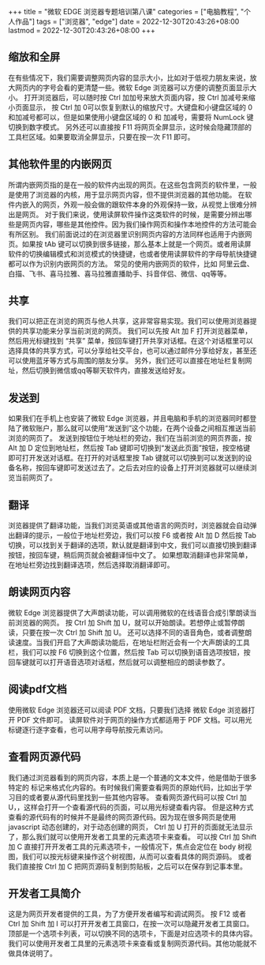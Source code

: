 +++
title = "微软 EDGE 浏览器专题培训第八课"
categories = ["电脑教程", "个人作品"]
tags = ["浏览器", "edge"]
date = 2022-12-30T20:43:26+08:00
lastmod = 2022-12-30T20:43:26+08:00
+++



## 缩放和全屏

在有些情况下，我们需要调整网页内容的显示大小，比如对于低视力朋友来说，放大网页内的字号会看的更清楚一些。微软 Edge 浏览器可以方便的调整页面显示大小。
打开浏览器后，可以随时按 Ctrl 加加号来放大页面内容，按 Ctrl 加减号来缩小页面显示， 按 Ctrl 加 0可以恢复到默认的缩放尺寸。大键盘和小键盘区域的 0 和加减号都可以，但是如果使用小键盘区域的 0 和 加减号，需要将 NumLock 键切换到数字模式。
另外还可以直接按 F11 将网页全屏显示，这时候会隐藏顶部的工具栏区域。如果要取消全屏显示，只要在按一次 F11 即可。

## 其他软件里的内嵌网页

所谓内嵌网页指的是在一般的软件内出现的网页。在这些包含网页的软件里，一般是使用了浏览器的内核，用于显示网页内容，但不提供浏览器的其他功能。
在软件内嵌入的网页，外观一般会做的跟软件本身的外观保持一致，从视觉上很难分辨出是网页。
对于我们来说，使用读屏软件操作这类软件的时候，是需要分辨出哪些是网页内容，哪些是其他控件。因为我们操作网页和操作本地控件的方法可能会有所区别。
我们前面说过的在浏览器里识别网页内容的方法同样也适用于内嵌网页。如果按 tAb 键可以切换到很多链接，那么基本上就是一个网页。或者用读屏软件的切换编辑模式和浏览模式的快捷键，也或者使用读屏软件的字母导航快捷键都可以作为识别内嵌网页的方法。
常见的使用内嵌网页的软件，比如 阿里云盘、白描、飞书、喜马拉雅、喜马拉雅直播助手、抖音伴侣、微信、qq等等。

## 共享

我们可以把正在浏览的网页与他人共享，这非常容易实现。我们可以使用浏览器提供的共享功能来分享当前浏览的网页。
我们可以先按 Alt 加 F 打开浏览器菜单，然后用光标键找到 “共享” 菜单，按回车键打开共享对话框。在这个对话框里可以选择具体的共享方式，可以分享给社交平台，也可以通过邮件分享给好友，甚至还可以使用蓝牙等方式与周围的朋友分享。
另外，我们还可以直接在地址栏复制网址，然后切换到微信或qq等聊天软件内，直接发送给好友。

## 发送到

如果我们在手机上也安装了微软 Edge 浏览器，并且电脑和手机的浏览器同时都登陆了微软账户，那么就可以使用“发送到”这个功能，在两个设备之间相互推送当前浏览的网页了。
发送到按钮位于地址栏的旁边，我们在当前浏览的网页界面，按 Alt 加 D 定位到地址栏，然后按 Tab 键即可切换到“发送此页面”按钮，按空格键即可打开发送对话框。在打开的对话框里按 Tab 键就可以切换到可以发送到的设备名称，按回车键即可发送过去了。之后去对应的设备上打开浏览器就可以继续浏览当前网页了。

## 翻译

浏览器提供了翻译功能，当我们浏览英语或其他语言的网页时，浏览器就会自动弹出翻译的提示，一般位于地址栏旁边，我们可以按 F6 或者按 Alt 加 D 然后按 Tab 切换，可以找到关于翻译的选项，默认就是翻译到中文，我们可以直接切换到翻译按钮，按回车键，稍后网页就会被翻译恒中文了。
如果想取消翻译也非常简单，在地址栏旁边找到翻译选项，然后选择取消翻译即可。

## 朗读网页内容

微软 Edge 浏览器提供了大声朗读功能，可以调用微软的在线语音合成引擎朗读当前浏览器的网页。
按 Ctrl 加 Shift 加 U，就可以开始朗读。若想停止或暂停朗读，只要在按一次 Ctrl 加 Shift 加 U。
还可以选择不同的语音角色，或者调整朗读速度。当我们开启了大声朗读功能后，在地址栏附近会有一个大声朗读的工具栏，我们可以按 F6 切换到这个位置，然后按 Tab 可以切换到语音选项按钮，按回车键就可以打开语音选项对话框，然后就可以调整相应的朗读参数了。

## 阅读pdf文档

使用微软 Edge 浏览器还可以阅读 PDF 文档，只要我们选择 微软 Edge 浏览器打开 PDF 文件即可。
读屏软件对于网页的操作方式都适用于 PDF 文档。可以用光标键逐行逐字查看，也可以用字母导航按元素访问。

## 查看网页源代码

我们通过浏览器看到的网页内容，本质上是一个普通的文本文件，他是借助于很多特定的 标记来格式化内容的。有时候我们需要查看网页的原始代码，比如出于学习目的或者要从源代码里找到一些其他内容等。
查看网页源代码可以按 Ctrl 加 U，，这样会打开一个查看源代码的页面，可以用光标键查看内容。
但是这种方式查看的源代码有的时候并不是最终的网页源代码。因为现在很多网页是使用 javascript 动态创建的，对于动态创建的网页， Ctrl 加 U 打开的页面就无法显示了，那么我们就可以使用开发者工具里的元素选项卡来查看。
可以按 Ctrl 加 Shift 加 C 直接打开开发者工具的元素选项卡，一般情况下，焦点会定位在 body 树视图，我们可以按光标键来操作这个树视图，从而可以查看具体的网页源码。
或者我们直接按 Ctrl  加 C 把网页源码复制到剪贴板，之后可以在保存到记事本里。


## 开发者工具简介

这是为网页开发者提供的工具，为了方便开发者编写和调试网页。
按 F12 或者 Ctrl 加 Shift 加 I 可以打开开发者工具窗口，在按一次可以隐藏开发者工具窗口。
顶部是一个选项卡列表，可以切换不同的选项卡，下面是对应选项卡的具体内容。
我们可以使用开发者工具里的元素选项卡来查看或复制网页源代码。其他功能就不做具体说明了。
